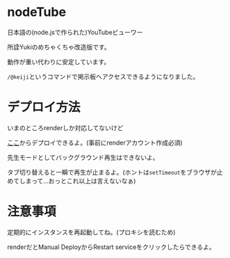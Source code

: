 # nodeTube

日本語の(node.jsで作られた)YouTubeビューワー

所詮Yukiのめちゃくちゃ改造版です。

動作が重い代わりに安定しています。

`/@keiji`というコマンドで掲示板へアクセスできるようになりました。

# デプロイ方法

いまのところrenderしか対応してないけど

[ここ](http://render.com/deploy?repo=https://github.com/JF6DEU/nodeTube/)からデプロイできるよ。(事前にrenderアカウント作成必須)

先生モードとしてバックグラウンド再生はできないよ。

タブ切り替えると一瞬で再生が止まるよ。(ホントは`setTimeout`をブラウザが止めてしまって...おっとこれ以上は言えないなぁ)

# 注意事項

定期的にインスタンスを再起動してね。(プロキシを読むため)

renderだとManual DeployからRestart serviceをクリックしたらできるよ。
